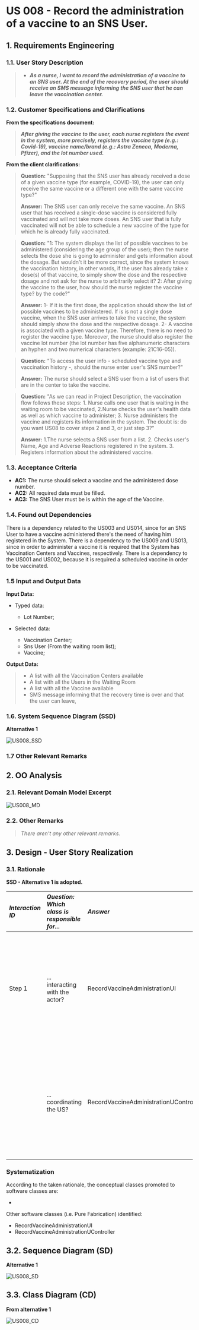 # US 008 - Record the administration of a vaccine to an SNS User. 

## 1. Requirements Engineering


### 1.1. User Story Description

>* **_As a nurse, I want to record the administration of a vaccine to an SNS user. At the end of the recovery period, the user should receive an SMS message informing the SNS user that he can leave the vaccination center._**

### 1.2. Customer Specifications and Clarifications 

**From the specifications document:**

> **_After giving the vaccine to the user, each nurse registers the event in the system, more precisely, registers the vaccine type (e.g.: Covid-19), vaccine name/brand (e.g.: Astra Zeneca, Moderna, Pfizer), and the lot number used._**

**From the client clarifications:**

> **Question:** "Supposing that the SNS user has already received a dose of a given vaccine type (for example, COVID-19), the user can only receive the same vaccine or a different one with the same vaccine type?"
>
> **Answer:** The SNS user can only receive the same vaccine. An SNS user that has received a single-dose vaccine is considered fully vaccinated and will not take more doses. 
An SNS user that is fully vaccinated will not be able to schedule a new vaccine of the type for which he is already fully vaccinated.

> **Question:** "1: The system displays the list of possible vaccines to be administered (considering the age group of the user); then the nurse selects the dose she is going to administer and gets information about the dosage. But wouldn't it be more correct, since the system knows the vaccination history, in other words, if the user has already take x dose(s) of that vaccine, to simply show the dose and the respective dosage and not ask for the nurse to arbitrarily select it?
2: After giving the vaccine to the user, how should the nurse register the vaccine type? by the code?"
>
> **Answer:** 1- If it is the first dose, the application should show the list of possible vaccines to be administered. If is is not a single dose vaccine, when the SNS user arrives to take the vaccine, the system should simply show the dose and the respective dosage.
2- A vaccine is associated with a given vaccine type. Therefore, there is no need to register the vaccine type.
Moreover, the nurse should also register the vaccine lot number (the lot number has five alphanumeric characters an hyphen and two numerical characters (example: 21C16-05)).

> **Question:** "To access the user info - scheduled vaccine type and vaccination history -, should the nurse enter user's SNS number?"
>
> **Answer:** The nurse should select a SNS user from a list of users that are in the center to take the vaccine.

> **Question:** "As we can read in Project Description, the vaccination flow follows these steps: 1. Nurse calls one user that is waiting in the waiting room to be vaccinated, 
2.Nurse checks the user's health data as well as which vaccine to administer; 3. Nurse administers the vaccine and registers its information in the system.
The doubt is: do you want US08 to cover steps 2 and 3, or just step 3?"
>
> **Answer:** 1.The nurse selects a SNS user from a list. 2. Checks user's Name, Age and Adverse Reactions registered in the system. 3. Registers information about the administered vaccine.

### 1.3. Acceptance Criteria

* **AC1:** The nurse should select a vaccine and the administered dose number.
* **AC2:** All required data must be filled.
* **AC3:** The SNS User must be is within the age of the Vaccine.

### 1.4. Found out Dependencies

There is a dependency related to the US003 and US014, since for an SNS User to have a vaccine administered there's the need of having him registered in the System.
There is a dependency to the US009 and US013, since in order to administer a vaccine it is required that the System has Vaccination Centers and Vaccines, respectively.
There is a dependency to the US001 and US002, because it is required a scheduled vaccine in order to be vaccinated.

### 1.5 Input and Output Data

**Input Data:**
* Typed data:
    - Lot Number;

* Selected data:
    - Vaccination Center;
    - Sns User (From the waiting room list);
    - Vaccine;

**Output Data:**

>* A list with all the Vaccination Centers available 
>* A list with all the Users in the Waiting Room
>* A list with all the Vaccine available
>* SMS message informing that the recovery time is over and that the user can leave,

### 1.6. System Sequence Diagram (SSD)

**Alternative 1**

![US008_SSD](US008_SSD.svg)

### 1.7 Other Relevant Remarks

## 2. OO Analysis

### 2.1. Relevant Domain Model Excerpt 

![US008_MD](US008_MD.svg)

### 2.2. Other Remarks

> *_There aren't any other relevant remarks._*


## 3. Design - User Story Realization 

### 3.1. Rationale

**SSD - Alternative 1 is adopted.**

| *Interaction ID* | *Question: Which class is responsible for...* | *Answer*  | *Justification (with patterns)*  |
|:-------------  |:--------------------- |:------------|:---------------------------- |
| Step 1  		 |	... interacting with the actor?	 |       RecordVaccineAdministrationUI      |    *Pure Fabrication:* The UI class is responsible for the direct interaction with the user through the controller and the different other implemented classes. | Step 2  		 |							 |             |                              |
| |... coordinating the US? | RecordVaccineAdministrationUController| *Controller:* Intermediary between the UI and the Domain Model, and as its name says, controls the information that is transferred between both of them. | |
### Systematization ##

According to the taken rationale, the conceptual classes promoted to software classes are: 

 *

Other software classes (i.e. Pure Fabrication) identified: 

 * RecordVaccineAdministrationUI  
 * RecordVaccineAdministrationUController


## 3.2. Sequence Diagram (SD)

**Alternative 1**

![US008_SD](US008_SD.svg)

## 3.3. Class Diagram (CD)

**From alternative 1**

![US008_CD](US008_CD.svg)